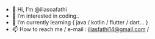 - 👋 Hi, I’m @iliasoafathi
- 👀 I’m interested in coding..
- 🌱 I’m currently learning { java / kotlin / flutter / dart... }
- 📫 How to reach me / e-mail : iliasfathi14@gmail.com /
<!---
iliasoafathi/iliasoafathi is a ✨ special ✨ repository because its `README.md` (this file) appears on your GitHub profile.
You can click the Preview link to take a look at your changes.
--->
